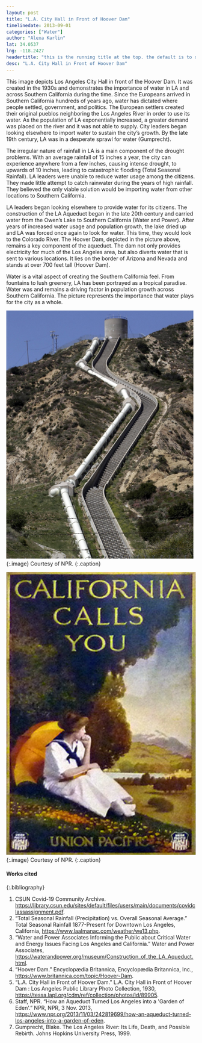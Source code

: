 ```yaml
---
layout: post
title: "L.A. City Hall in Front of Hoover Dam"
timelinedate: 2013-09-01
categories: ["Water"]
author: "Alexa Karlin"
lat: 34.0537
lng: -118.2427
headertitle: "this is the running title at the top. the default is to display the site title, so to activate the running title you will need to uncomment in the post.html layout"
desc: "L.A. City Hall in Front of Hoover Dam"
---
```


This image depicts Los Angeles City Hall in front of the Hoover Dam. It was created in the 1930s and demonstrates the importance of water in LA and across Southern California during the time. Since the Europeans arrived in Southern California hundreds of years ago, water has dictated where people settled, government, and politics. The European settlers created their original pueblos neighboring the Los Angeles River in order to use its water. As the population of LA exponentially increased, a greater demand was placed on the river and it was not able to supply. City leaders began looking elsewhere to import water to sustain the city’s growth. By the late 19th century, LA was in a desperate sprawl for water (Gumprecht). 

The irregular nature of rainfall in LA is a main component of the drought problems. With an average rainfall of 15 inches a year, the city can experience anywhere from a few inches, causing intense drought, to upwards of 10 inches, leading to catastrophic flooding (Total Seasonal Rainfall). LA leaders were unable to reduce water usage among the citizens. They made little attempt to catch rainwater during the years of high rainfall. They believed the only viable solution would be importing water from other locations to Southern California. 

LA leaders began looking elsewhere to provide water for its citizens. The construction of the LA Aqueduct began in the late 20th century and carried water from the Owen’s Lake to Southern California (Water and Power). After years of increased water usage and population growth, the lake dried up and LA was forced once again to look for water. This time, they would look to the Colorado River. The Hoover Dam, depicted in the picture above, remains a key component of the aqueduct. The dam not only provides electricity for much of the Los Angeles area, but also diverts water that is sent to various locations. It lies on the border of Arizona and Nevada and stands at over 700 feet tall (Hoover Dam). 

Water is a vital aspect of creating the Southern California feel. From fountains to lush greenery, LA has been portrayed as a tropical paradise. Water was and remains a driving factor in population growth across Southern California. The picture represents the importance that water plays for the city as a whole.

![LAAqueduct](images/cityhalllaaqueduct_AK.png)
   {:.image} 
Courtesy of NPR.
   {:.caption} 

![CaliforniaCallsYou](images/Cityhalladvertising_AK.png)
   {:.image} 
Courtesy of NPR.
   {:.caption} 

#### Works cited

{:.bibliography} 
1. CSUN Covid-19 Community Archive. https://library.csun.edu/sites/default/files/users/main/documents/covidclassassignment.pdf. 
2. “Total Seasonal Rainfall (Precipitation) vs. Overall Seasonal Average.” Total Seasonal Rainfall 1877-Present for Downtown Los Angeles, California, https://www.laalmanac.com/weather/we13.php.  
3. “Water and Power Associates Informing the Public about Critical Water and Energy Issues Facing Los Angeles and California.” Water and Power Associates, https://waterandpower.org/museum/Construction_of_the_LA_Aqueduct.html.  
4. “Hoover Dam.” Encyclopædia Britannica, Encyclopædia Britannica, Inc., https://www.britannica.com/topic/Hoover-Dam.  
5. “L.A. City Hall in Front of Hoover Dam.” L.A. City Hall in Front of Hoover Dam : Los Angeles Public Library Photo Collection, 1930, https://tessa.lapl.org/cdm/ref/collection/photos/id/89905.
6. Staff, NPR. “How an Aqueduct Turned Los Angeles into a 'Garden of Eden'.” NPR, NPR, 3 Nov. 2013, https://www.npr.org/2013/11/03/242819699/how-an-aqueduct-turned-los-angeles-into-a-garden-of-eden.
7. Gumprecht, Blake. The Los Angeles River: Its Life, Death, and Possible Rebirth. Johns Hopkins University Press, 1999.

